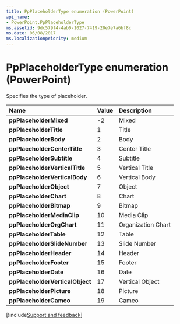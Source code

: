 ```yaml
---
title: PpPlaceholderType enumeration (PowerPoint)
api_name:
- PowerPoint.PpPlaceholderType
ms.assetid: 9dc579f4-4ab0-1027-7419-20e7e7a6bf8c
ms.date: 06/08/2017
ms.localizationpriority: medium
---
```



# PpPlaceholderType enumeration (PowerPoint)

Specifies the type of placeholder.


|Name|Value|Description|
|:-----|:-----|:-----|
|**ppPlaceholderMixed**|-2|Mixed|
|**ppPlaceholderTitle**|1|Title|
|**ppPlaceholderBody**|2|Body|
|**ppPlaceholderCenterTitle**|3|Center Title|
|**ppPlaceholderSubtitle**|4|Subtitle|
|**ppPlaceholderVerticalTitle**|5|Vertical Title|
|**ppPlaceholderVerticalBody**|6|Vertical Body|
|**ppPlaceholderObject**|7|Object|
|**ppPlaceholderChart**|8|Chart|
|**ppPlaceholderBitmap**|9|Bitmap|
|**ppPlaceholderMediaClip**|10|Media Clip|
|**ppPlaceholderOrgChart**|11|Organization Chart|
|**ppPlaceholderTable**|12|Table|
|**ppPlaceholderSlideNumber**|13|Slide Number|
|**ppPlaceholderHeader**|14|Header|
|**ppPlaceholderFooter**|15|Footer|
|**ppPlaceholderDate**|16|Date|
|**ppPlaceholderVerticalObject**|17|Vertical Object|
|**ppPlaceholderPicture**|18|Picture|
|**ppPlaceholderCameo**|19|Cameo|

[!include[Support and feedback](~/includes/feedback-boilerplate.md)]
